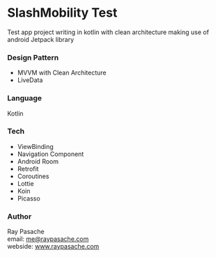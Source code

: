 # SlashMobility Test
Test app project writing in kotlin with clean architecture making use of android Jetpack library

### Design Pattern
* MVVM with Clean Architecture
* LiveData

### Language
Kotlin

### Tech
* ViewBinding
* Navigation Component
* Android Room
* Retrofit
* Coroutines
* Lottie
* Koin
* Picasso

### Author
Ray Pasache<br/>
email: me@raypasache.com<br/>
webside: www.raypasache.com
